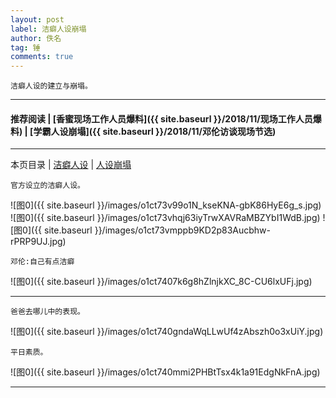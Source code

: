 ```yaml
---
layout: post
label: 洁癖人设崩塌
author: 佚名
tag: 锤
comments: true
---
```


    洁癖人设的建立与崩塌。
    
---

#### 推荐阅读 | [香蜜现场工作人员爆料]({{ site.baseurl }}/2018/11/现场工作人员爆料) | [学霸人设崩塌]({{ site.baseurl }}/2018/11/邓伦访谈现场节选) 

---
本页目录 \| [洁癖人设](#dxjjg) \| [人设崩塌](#dxjjb)


<a class="anchor" name="dxjjg"></a>

    官方设立的洁癖人设。
    
![图0]({{ site.baseurl }}/images/o1ct73v99o1N_kseKNA-gbK86HyE6g_s.jpg)
![图0]({{ site.baseurl }}/images/o1ct73vhqj63iyTrwXAVRaMBZYbI1WdB.jpg)
![图0]({{ site.baseurl }}/images/o1ct73vmppb9KD2p83Aucbhw-rPRP9UJ.jpg)

    邓伦:自己有点洁癖
    
![图0]({{ site.baseurl }}/images/o1ct7407k6g8hZlnjkXC_8C-CU6lxUFj.jpg)

---
    
<a class="anchor" name="dxjjb"></a>

    爸爸去哪儿中的表现。
    
![图0]({{ site.baseurl }}/images/o1ct740gndaWqLLwUf4zAbszh0o3xUiY.jpg)
    
    平日素质。

![图0]({{ site.baseurl }}/images/o1ct740mmi2PHBtTsx4k1a91EdgNkFnA.jpg)

---
